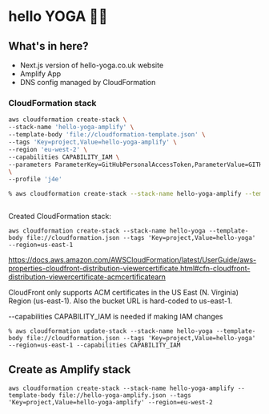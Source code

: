 # hello YOGA 🧘‍♀️

## What's in here?

- Next.js version of hello-yoga.co.uk website
- Amplify App
- DNS config managed by CloudFormation

### CloudFormation stack

```sh
aws cloudformation create-stack \
--stack-name 'hello-yoga-amplify' \
--template-body 'file://cloudformation-template.json' \
--tags 'Key=project,Value=hello-yoga-amplify' \
--region 'eu-west-2' \
--capabilities CAPABILITY_IAM \
--parameters ParameterKey=GitHubPersonalAccessToken,ParameterValue=GITHUBTOKENHERE \
\
--profile 'j4e'
```

```sh
% aws cloudformation create-stack --stack-name hello-yoga-amplify --template-body file://hello-yoga-amplify.json --tags 'Key=project,Value=hello-yoga-amplify' --region=eu-west-2
```

```console

```

Created CloudFormation stack:

```
aws cloudformation create-stack --stack-name hello-yoga --template-body file://cloudformation.json --tags 'Key=project,Value=hello-yoga' --region=us-east-1
```

https://docs.aws.amazon.com/AWSCloudFormation/latest/UserGuide/aws-properties-cloudfront-distribution-viewercertificate.html#cfn-cloudfront-distribution-viewercertificate-acmcertificatearn

CloudFront only supports ACM certificates in the US East (N. Virginia) Region (us-east-1).
Also the bucket URL is hard-coded to us-east-1.

--capabilities CAPABILITY_IAM is needed if making IAM changes

```
% aws cloudformation update-stack --stack-name hello-yoga --template-body file://cloudformation.json --tags 'Key=project,Value=hello-yoga' --region=us-east-1 --capabilities CAPABILITY_IAM
```

## Create as Amplify stack

```
aws cloudformation create-stack --stack-name hello-yoga-amplify --template-body file://hello-yoga-amplify.json --tags 'Key=project,Value=hello-yoga-amplify' --region=eu-west-2
```
